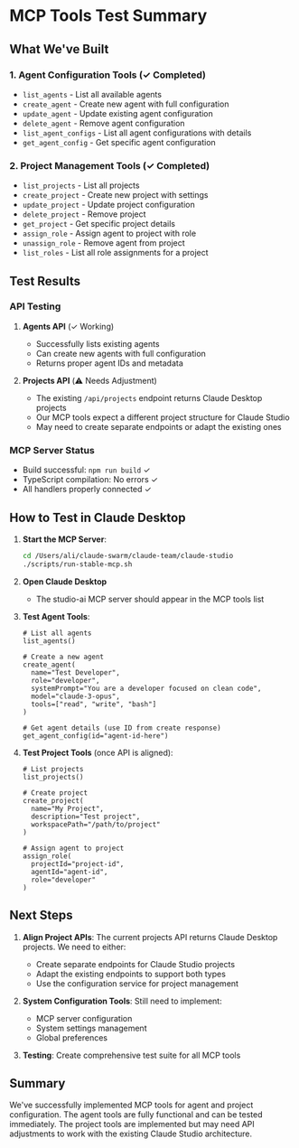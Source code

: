 # MCP Tools Test Summary

## What We've Built

### 1. Agent Configuration Tools (✓ Completed)

- `list_agents` - List all available agents
- `create_agent` - Create new agent with full configuration
- `update_agent` - Update existing agent configuration
- `delete_agent` - Remove agent configuration
- `list_agent_configs` - List all agent configurations with details
- `get_agent_config` - Get specific agent configuration

### 2. Project Management Tools (✓ Completed)

- `list_projects` - List all projects
- `create_project` - Create new project with settings
- `update_project` - Update project configuration
- `delete_project` - Remove project
- `get_project` - Get specific project details
- `assign_role` - Assign agent to project with role
- `unassign_role` - Remove agent from project
- `list_roles` - List all role assignments for a project

## Test Results

### API Testing

1. **Agents API** (✓ Working)
   - Successfully lists existing agents
   - Can create new agents with full configuration
   - Returns proper agent IDs and metadata

2. **Projects API** (⚠️ Needs Adjustment)
   - The existing `/api/projects` endpoint returns Claude Desktop projects
   - Our MCP tools expect a different project structure for Claude Studio
   - May need to create separate endpoints or adapt the existing ones

### MCP Server Status

- Build successful: `npm run build` ✓
- TypeScript compilation: No errors ✓
- All handlers properly connected ✓

## How to Test in Claude Desktop

1. **Start the MCP Server**:

   ```bash
   cd /Users/ali/claude-swarm/claude-team/claude-studio
   ./scripts/run-stable-mcp.sh
   ```

2. **Open Claude Desktop**
   - The studio-ai MCP server should appear in the MCP tools list

3. **Test Agent Tools**:

   ```
   # List all agents
   list_agents()

   # Create a new agent
   create_agent(
     name="Test Developer",
     role="developer",
     systemPrompt="You are a developer focused on clean code",
     model="claude-3-opus",
     tools=["read", "write", "bash"]
   )

   # Get agent details (use ID from create response)
   get_agent_config(id="agent-id-here")
   ```

4. **Test Project Tools** (once API is aligned):

   ```
   # List projects
   list_projects()

   # Create project
   create_project(
     name="My Project",
     description="Test project",
     workspacePath="/path/to/project"
   )

   # Assign agent to project
   assign_role(
     projectId="project-id",
     agentId="agent-id",
     role="developer"
   )
   ```

## Next Steps

1. **Align Project APIs**: The current projects API returns Claude Desktop projects. We need to either:
   - Create separate endpoints for Claude Studio projects
   - Adapt the existing endpoints to support both types
   - Use the configuration service for project management

2. **System Configuration Tools**: Still need to implement:
   - MCP server configuration
   - System settings management
   - Global preferences

3. **Testing**: Create comprehensive test suite for all MCP tools

## Summary

We've successfully implemented MCP tools for agent and project configuration. The agent tools are fully functional and can be tested immediately. The project tools are implemented but may need API adjustments to work with the existing Claude Studio architecture.
